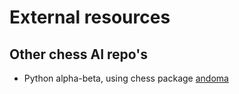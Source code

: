 # External resources

## Other chess AI repo's

- Python alpha-beta, using chess package [andoma](https://github.com/healeycodes/andoma)


